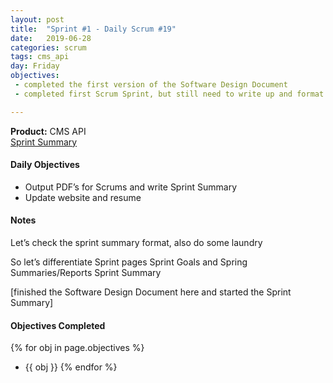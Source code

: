 ```yaml
---
layout: post
title:  "Sprint #1 - Daily Scrum #19"
date:   2019-06-28
categories: scrum
tags: cms_api
day: Friday
objectives:
 - completed the first version of the Software Design Document
 - completed first Scrum Sprint, but still need to write up and format summary and reports

---
```



<b>Product:</b> CMS API  
[Sprint Summary](/blog/projects/cms-sprint-1)

#### Daily Objectives
* Output PDF’s for Scrums and write Sprint Summary
* Update website and resume

#### Notes

Let’s check the sprint summary format, also do some laundry

So let’s differentiate Sprint pages Sprint Goals and Spring Summaries/Reports
Sprint Summary

[finished the Software Design Document here and started the Sprint Summary]


#### Objectives Completed
{% for obj in page.objectives %}
* {{ obj }}
{% endfor %}

<!--#### Thoughts/Questions to Come Back To-->
<!--* Link all the Sprints in the Overview Page-->

<!-- #### Lessons Learned
* Lorem ipsum dolor sit amet, id modo summo tibique nam, ei dolorem vituperata elaboraret quo, pro blandit appareat perfecto eu.
* Lorem ipsum dolor sit amet, id modo summo tibique nam, ei dolorem vituperata elaboraret quo, pro blandit appareat perfecto eu.

#### Plans for Tomorrow
* Lorem ipsum dolor sit amet, id modo summo tibique nam, ei dolorem vituperata elaboraret quo, pro blandit appareat perfecto eu.
* Lorem ipsum dolor sit amet, id modo summo tibique nam, ei dolorem vituperata elaboraret quo, pro blandit appareat perfecto eu. -->